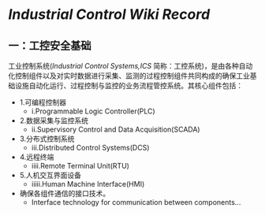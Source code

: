 # *Industrial Control Wiki Record* 

## 一：工控安全基础

工业控制系统(*Industrial Control Systems,ICS* 简称：工控系统)，是由各种自动化控制组件以及对实时数据进行采集、监测的过程控制组件共同构成的确保工业基础设施自动化运行、过程控制与监控的业务流程管控系统。其核心组件包括：


- 1.可编程控制器
	- i.Programmable Logic Controller(PLC)
- 2.数据采集与监控系统
	- ii.Supervisory Control and Data Acquisition(SCADA)
- 3.分布式控制系统
	- iii.Distributed Control Systems(DCS)
- 4.远程终端
	- iiii.Remote Terminal Unit(RTU)
- 5.人机交互界面设备
	- iiiii.Human Machine Interface(HMI)
- 确保各组件通信的接口技术。
	- Interface technology for communication between components...